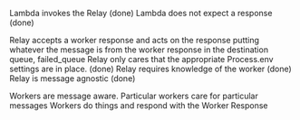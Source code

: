 Lambda invokes the Relay (done)
Lambda does not expect a response (done)

Relay accepts a worker response and acts on the response putting whatever the message is from the worker response in the destination queue, failed_queue
Relay only cares that the appropriate Process.env settings are in place. (done)
Relay requires knowledge of the worker (done)
Relay is message agnostic (done)

Workers are message aware.  Particular workers care for particular messages
Workers do things and respond with the Worker Response
